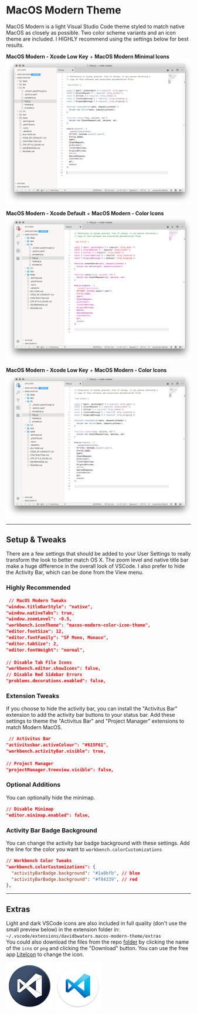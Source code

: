 # MacOS Modern Theme

MacOS Modern is a light Visual Studio Code theme styled to match native MacOS as closely as possible.  Two color scheme variants and an icon theme are included. I HIGHLY recommend using the settings below for best results.

**MacOS Modern - Xcode Low Key** + **MacOS Modern Minimal Icons**
![Minimal](images/screenshot1.png)

**MacOS Modern - Xcode Default** + **MacOS Modern - Color Icons**
![Xcode](images/screenshot2.png)

**MacOS Modern - Xcode Low Key** + **MacOS Modern - Color Icons**
![Low Key](images/screenshot3.png)

---

## Setup & Tweaks 

There are a few settings that should be added to your User Settings to really transform the look to better match OS X.  The zoom level and native title bar make a huge difference in the overall look of VSCode.  I also prefer to hide the Activity Bar, which can be done from the View menu.

### Highly Recommended

```json
 // MacOS Modern Tweaks
"window.titleBarStyle": "native",
"window.nativeTabs": true,
"window.zoomLevel": -0.5,
"workbench.iconTheme": "macos-modern-color-icon-theme",
"editor.fontSize": 12,
"editor.fontFamily": "SF Mono, Monaco",
"editor.tabSize": 2,
"editor.fontWeight": "normal",

// Disable Tab File Icons
"workbench.editor.showIcons": false,
// Disable Red Sidebar Errors
"problems.decorations.enabled": false,

```

### Extension Tweaks
If you choose to hide the activity bar, you can install the "Activitus Bar" extension to add the activity bar buttons to your status bar.  Add these settings to theme the "Activitus Bar" and "Project Manager" extensions to match Modern MacOS.

```json
 // Activitus Bar
"activitusbar.activeColour": "#615F61",
"workbench.activityBar.visible": true,

// Project Manager
"projectManager.treeview.visible": false,
```

### Optional Additions
You can optionally hide the minimap.

```    json
// Disable Minimap
"editor.minimap.enabled": false,

```

### Activity Bar Badge Background
You can change the activity bar badge background with these settings. Add the line for the color you want to `workbench.colorCustomizations`

```json
// Workbench Color Tweaks
"workbench.colorCustomizations": {
  "activityBarBadge.background": "#1a8bfb", // blue
  "activityBarBadge.background": "#f84339", // red
},
```

---

## Extras

Light and dark VSCode icons are also included in full quality (don't use the small preview below) in the extension folder in:  
`~/.vscode/extensions/davidbwaters.macos-modern-theme/extras`  
You could also download the files from the repo [folder](https://github.com/davidbwaters/macos-modern-vscode-theme/tree/master/extras) by clicking the name of the `icns` or `png` and clicking the "Download" button. You can use the free app [LiteIcon](https://freemacsoft.net/liteicon/) to change the icon.

![Dark](resources/icon-dark.png) ![Light](resources/icon-light.png)
